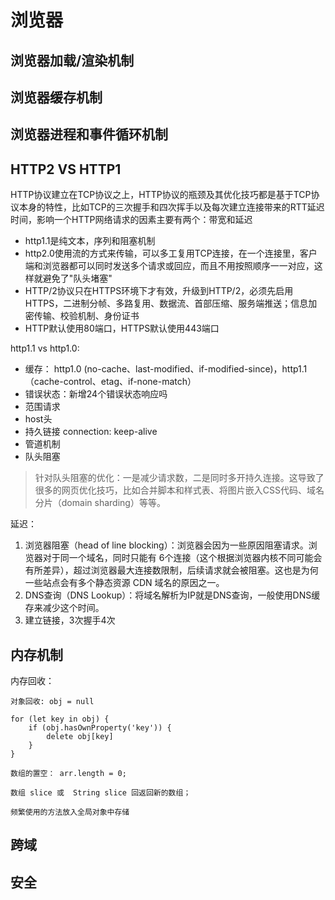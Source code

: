 # 浏览器

## 浏览器加载/渲染机制

## 浏览器缓存机制

## 浏览器进程和事件循环机制

## HTTP2 VS HTTP1

HTTP协议建立在TCP协议之上，HTTP协议的瓶颈及其优化技巧都是基于TCP协议本身的特性，比如TCP的三次握手和四次挥手以及每次建立连接带来的RTT延迟时间，影响一个HTTP网络请求的因素主要有两个：带宽和延迟

- http1.1是纯文本，序列和阻塞机制
- http2.0使用流的方式来传输，可以多工复用TCP连接，在一个连接里，客户端和浏览器都可以同时发送多个请求或回应，而且不用按照顺序一一对应，这样就避免了"队头堵塞"
- HTTP/2协议只在HTTPS环境下才有效，升级到HTTP/2，必须先启用HTTPS，二进制分帧、多路复用、数据流、首部压缩、服务端推送；信息加密传输、校验机制、身份证书
- HTTP默认使用80端口，HTTPS默认使用443端口

http1.1 vs http1.0:
- 缓存： http1.0 (no-cache、last-modified、if-modified-since)，http1.1（cache-control、etag、if-none-match）
- 错误状态：新增24个错误状态响应吗
- 范围请求
- host头
- 持久链接 connection: keep-alive
- 管道机制
- 队头阻塞
  
> 针对队头阻塞的优化：一是减少请求数，二是同时多开持久连接。这导致了很多的网页优化技巧，比如合并脚本和样式表、将图片嵌入CSS代码、域名分片（domain sharding）等等。

延迟：
1. 浏览器阻塞（head of line blocking）：浏览器会因为一些原因阻塞请求。浏览器对于同一个域名，同时只能有 6个连接（这个根据浏览器内核不同可能会有所差异），超过浏览器最大连接数限制，后续请求就会被阻塞。这也是为何一些站点会有多个静态资源 CDN 域名的原因之一。
2. DNS查询（DNS Lookup）：将域名解析为IP就是DNS查询，一般使用DNS缓存来减少这个时间。
3. 建立链接，3次握手4次

## 内存机制

内存回收：
```
对象回收: obj = null

for (let key in obj) {
    if (obj.hasOwnProperty('key')) {
        delete obj[key]
    }
}

数组的置空： arr.length = 0;

数组 slice 或  String slice 回返回新的数组；

频繁使用的方法放入全局对象中存储
```


## 跨域

## 安全
